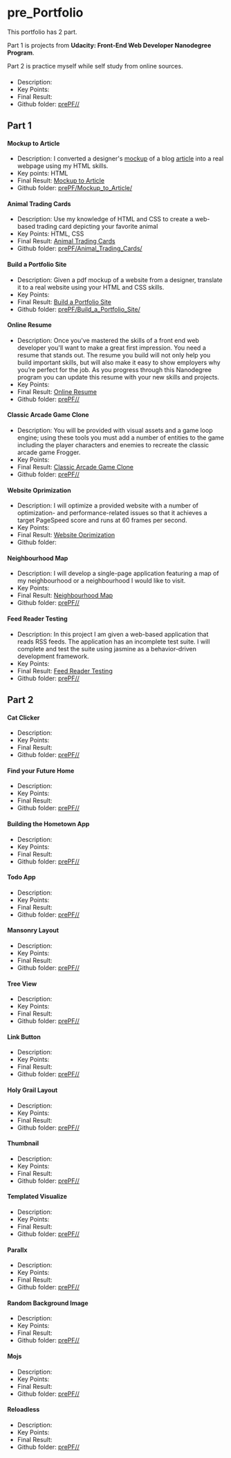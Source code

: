 # pre_Portfolio

This portfolio has 2 part.

Part 1 is projects from **Udacity: Front-End Web Developer Nanodegree Program**.

Part 2 is practice myself while self study from online sources.



#### 
- Description:
- Key Points:
- Final Result: <a href="https://leiachung41.github.io/prePF/" target="_blank"></a>
- Github folder: <a href="https://github.com/leiachung41/prePF/tree/master/" target="_blank">prePF//</a>


## Part 1

#### Mockup to Article
- Description: I converted a designer's <a href="https://leiachung41.github.io/prePF/Mockup_to_Article/before/blog-mockup.pdf" target="_blank">mockup</a> of a blog <a href="https://leiachung41.github.io/prePF/Mockup_to_Article/before/index_B4.html" target="_blank">article</a> into a real webpage using my HTML skills. 
- Key points: HTML
- Final Result: <a href="https://leiachung41.github.io/prePF/Mockup_to_Article/index.html" target="_blank">Mockup to Article</a>
- Github folder: <a href="https://github.com/leiachung41/prePF/tree/master/Mockup_to_Article" target="_blank">prePF/Mockup_to_Article/</a>

#### Animal Trading Cards
- Description: Use my knowledge of HTML and CSS to create a web-based trading card depicting your favorite animal
- Key Points: HTML, CSS
- Final Result: <a href="https://leiachung41.github.io/prePF/Animal_Trading_Cards/card.html" target="_blank">Animal Trading Cards</a>
- Github folder: <a href="https://github.com/leiachung41/prePF/tree/master/Animal_Trading_Cards" target="_blank">prePF/Animal_Trading_Cards/</a>

#### Build a Portfolio Site
- Description: Given a pdf mockup of a website from a designer, translate it to a real website using your HTML and CSS skills.
- Key Points:
- Final Result: <a href="https://leiachung41.github.io/prePF/Build_a_Portfolio_Site/index.html" target="_blank">Build a Portfolio Site</a>
- Github folder: <a href="https://github.com/leiachung41/prePF/tree/master/Build_a_Portfolio_Site/" target="_blank">prePF/Build_a_Portfolio_Site/</a>

#### Online Resume
- Description: Once you've mastered the skills of a front end web developer you'll want to make a great first impression. You need a resume that stands out. The resume you build will not only help you build important skills, but will also make it easy to show employers why you’re perfect for the job. As you progress through this Nanodegree program you can update this resume with your new skills and projects.
- Key Points:
- Final Result: <a href="https://leiachung41.github.io/prePF/" target="_blank">Online Resume</a>
- Github folder: <a href="https://github.com/leiachung41/prePF/tree/master/" target="_blank">prePF//</a>

#### Classic Arcade Game Clone
- Description: 
You will be provided with visual assets and a game loop engine; using these tools you must add a number of entities to the game including the player characters and enemies to recreate the classic arcade game Frogger.
- Key Points:
- Final Result: <a href="https://leiachung41.github.io/prePF/" target="_blank">Classic Arcade Game Clone</a>
- Github folder: <a href="https://github.com/leiachung41/prePF/tree/master/" target="_blank">prePF//</a>

#### Website Oprimization
- Description: I will optimize a provided website with a number of optimization- and performance-related issues so that it achieves a target PageSpeed score and runs at 60 frames per second.
- Key Points:
- Final Result: <a href="" target="_blank">Website Oprimization</a>
- Github folder: <a href="" target="_blank"></a>

#### Neighbourhood Map
- Description: I will develop a single-page application featuring a map of my neighbourhood or a neighbourhood I would like to visit.
- Key Points:
- Final Result: <a href="https://leiachung41.github.io/prePF/" target="_blank">Neighbourhood Map</a>
- Github folder: <a href="https://github.com/leiachung41/prePF/tree/master/" target="_blank">prePF//</a>

#### Feed Reader Testing
- Description: In this project I am given a web-based application that reads RSS feeds. The application has an incomplete test suite. I will complete and test the suite using jasmine as a behavior-driven development framework.
- Key Points:
- Final Result: <a href="https://leiachung41.github.io/prePF/" target="_blank">Feed Reader Testing</a>
- Github folder: <a href="https://github.com/leiachung41/prePF/tree/master/" target="_blank">prePF//</a>

## Part 2

#### Cat Clicker
- Description:
- Key Points:
- Final Result: <a href="https://leiachung41.github.io/prePF/" target="_blank"></a>
- Github folder: <a href="https://github.com/leiachung41/prePF/tree/master/" target="_blank">prePF//</a>

#### Find your Future Home
- Description:
- Key Points:
- Final Result: <a href="https://leiachung41.github.io/prePF/" target="_blank"></a>
- Github folder: <a href="https://github.com/leiachung41/prePF/tree/master/" target="_blank">prePF//</a>

#### Building the Hometown App
- Description:
- Key Points:
- Final Result: <a href="https://leiachung41.github.io/prePF/" target="_blank"></a>
- Github folder: <a href="https://github.com/leiachung41/prePF/tree/master/" target="_blank">prePF//</a>

#### Todo App
- Description:
- Key Points:
- Final Result: <a href="https://leiachung41.github.io/prePF/" target="_blank"></a>
- Github folder: <a href="https://github.com/leiachung41/prePF/tree/master/" target="_blank">prePF//</a>

#### Mansonry Layout
- Description:
- Key Points:
- Final Result: <a href="https://leiachung41.github.io/prePF/" target="_blank"></a>
- Github folder: <a href="https://github.com/leiachung41/prePF/tree/master/" target="_blank">prePF//</a>

#### Tree View
- Description:
- Key Points:
- Final Result: <a href="https://leiachung41.github.io/prePF/" target="_blank"></a>
- Github folder: <a href="https://github.com/leiachung41/prePF/tree/master/" target="_blank">prePF//</a>

#### Link Button
- Description:
- Key Points:
- Final Result: <a href="https://leiachung41.github.io/prePF/" target="_blank"></a>
- Github folder: <a href="https://github.com/leiachung41/prePF/tree/master/" target="_blank">prePF//</a>

#### Holy Grail Layout
- Description:
- Key Points:
- Final Result: <a href="https://leiachung41.github.io/prePF/" target="_blank"></a>
- Github folder: <a href="https://github.com/leiachung41/prePF/tree/master/" target="_blank">prePF//</a>

#### Thumbnail
- Description:
- Key Points:
- Final Result: <a href="https://leiachung41.github.io/prePF/" target="_blank"></a>
- Github folder: <a href="https://github.com/leiachung41/prePF/tree/master/" target="_blank">prePF//</a>

#### Templated Visualize
- Description:
- Key Points:
- Final Result: <a href="https://leiachung41.github.io/prePF/" target="_blank"></a>
- Github folder: <a href="https://github.com/leiachung41/prePF/tree/master/" target="_blank">prePF//</a>

#### Parallx
- Description:
- Key Points:
- Final Result: <a href="https://leiachung41.github.io/prePF/" target="_blank"></a>
- Github folder: <a href="https://github.com/leiachung41/prePF/tree/master/" target="_blank">prePF//</a>

#### Random Background Image
- Description:
- Key Points:
- Final Result: <a href="https://leiachung41.github.io/prePF/" target="_blank"></a>
- Github folder: <a href="https://github.com/leiachung41/prePF/tree/master/" target="_blank">prePF//</a>

#### Mojs
- Description:
- Key Points:
- Final Result: <a href="https://leiachung41.github.io/prePF/" target="_blank"></a>
- Github folder: <a href="https://github.com/leiachung41/prePF/tree/master/" target="_blank">prePF//</a>

#### Reloadless
- Description:
- Key Points:
- Final Result: <a href="https://leiachung41.github.io/prePF/" target="_blank"></a>
- Github folder: <a href="https://github.com/leiachung41/prePF/tree/master/" target="_blank">prePF//</a>
